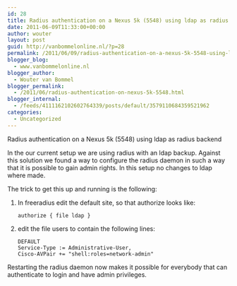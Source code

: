 ```yaml
---
id: 28
title: Radius authentication on a Nexus 5k (5548) using ldap as radius backend
date: 2011-06-09T11:33:00+00:00
author: wouter
layout: post
guid: http://vanbommelonline.nl/?p=28
permalink: /2011/06/09/radius-authentication-on-a-nexus-5k-5548-using-ldap-as-radius-backend/
blogger_blog:
  - www.vanbommelonline.nl
blogger_author:
  - Wouter van Bommel
blogger_permalink:
  - /2011/06/radius-authentication-on-nexus-5k-5548.html
blogger_internal:
  - /feeds/4111162102602764339/posts/default/3579110684359521962
categories:
  - Uncategorized
---
```

Radius authentication on a Nexus 5k (5548) using ldap as radius backend

In the our current setup we are using radius with an ldap backup. Against this solution we found a way to configure the radius daemon in such a way that it is possible to gain admin rights. In this setup no changes to ldap where made.

The trick to get this up and running is the following:

1. In freeradius edit the default site, so that authorize looks like:

    ```
    authorize { file ldap }
    ```

2. edit the file users to contain the following lines:

    ```
    DEFAULT
    Service-Type := Administrative-User,
    Cisco-AVPair += "shell:roles=network-admin"
    ```

Restarting the radius daemon now makes it possible for everybody that can authenticate to login and have admin privileges.